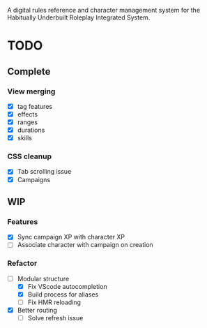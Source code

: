 A digital rules reference and character management system for the Habitually Underbuilt Roleplay Integrated System.

# TODO
## Complete
### View merging
- [x] tag features
- [x] effects
- [x] ranges
- [x] durations
- [x] skills

### CSS cleanup
- [x] Tab scrolling issue
- [x] Campaigns

## WIP
### Features
- [x] Sync campaign XP with character XP
- [ ] Associate character with campaign on creation

### Refactor
- [ ] Modular structure
    - [x] Fix VScode autocompletion
    - [x] Build process for aliases
    - [ ] Fix HMR reloading
- [x] Better routing
    - [ ] Solve refresh issue